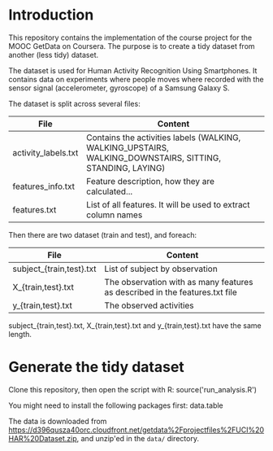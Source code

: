 # Introduction

This repository contains the implementation of the course project for the MOOC GetData on Coursera.
The purpose is to create a tidy dataset from another (less tidy) dataset.

The dataset is used for Human Activity Recognition Using Smartphones. It contains data on experiments where
people moves where recorded with the sensor signal (accelerometer, gyroscope) of a Samsung Galaxy S.

The dataset is split across several files:

| File    | Content |
| ------- | ------- |
| activity_labels.txt | Contains the activities labels (WALKING, WALKING_UPSTAIRS, WALKING_DOWNSTAIRS, SITTING, STANDING, LAYING) |
| features_info.txt | Feature description, how they are calculated... |
| features.txt | List of all features. It will be used to extract column names |

Then there are two dataset (train and test), and foreach:

| File    | Content |
| ------- | ------- |
| subject_{train,test}.txt | List of subject by observation |
| X_{train,test}.txt | The observation with as many features as described in the features.txt file |
| y_{train,test}.txt | The observed activities |

subject_{train,test}.txt, X_{train,test}.txt and y_{train,test}.txt have the same length.


# Generate the tidy dataset

Clone this repository, then open the script with R:
    source('run_analysis.R')

You might need to install the following packages first: data.table

The data is downloaded from https://d396qusza40orc.cloudfront.net/getdata%2Fprojectfiles%2FUCI%20HAR%20Dataset.zip, and unzip'ed in the `data/` directory.